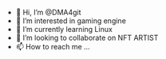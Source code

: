 - 👋 Hi, I’m @DMA4git
- 👀 I’m interested in gaming engine
- 🌱 I’m currently learning Linux
- 💞️ I’m looking to collaborate on NFT ARTIST
- 📫 How to reach me ...

<!---
DMA4git/DMA4git is a ✨ special ✨ repository because its `README.md` (this file) appears on your GitHub profile.
You can click the Preview link to take a look at your changes.
--->

